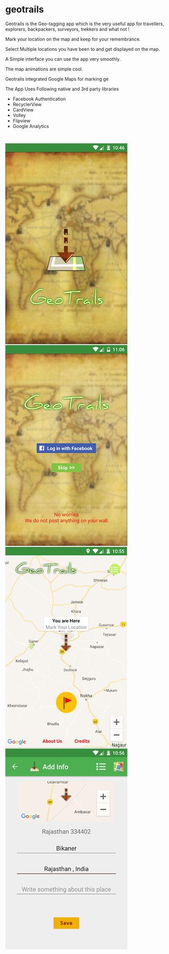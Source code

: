 # geotrails

Geotrails is the Geo-tagging app which is the very useful app for travellers, explorers, backpackers, surveyors, trekkers 
and what not !

Mark your location on the map and keep for your remembrance.

Select Multiple locations you have been to and get displayed on the map.

A Simple interface you can use the app very smoothly.

The map animations are simple cool.

Geotrails integrated Google Maps for marking ge

The App Uses Following native and 3rd party libraries
- Facebook Authentication
- RecyclerView
- CardView
- Volley
- Flipview
- Google Analytics

&nbsp;&nbsp;&nbsp;

![Alt text](/Screenshots/1.png?raw=true)
![Alt text](/Screenshots/2.png?raw=true)
![Alt text](/Screenshots/3.png?raw=true)
![Alt text](/Screenshots/4.png?raw=true)

